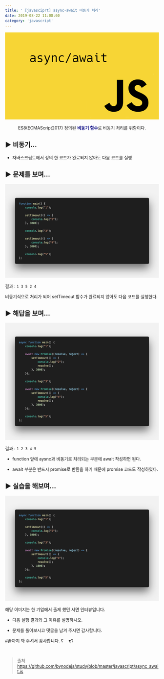 ```yaml
---
title: ' [javasciprt] async-await 비동기 처리'
date: 2019-08-22 11:08:60
category: 'javascript'
---
```


![](../../../assets/javascript/javascript.async.await.0.png)

<center>ES8(ECMAScript2017) 정의된 <strong style="color:navy">비동기 함수</strong>로 비동기 처리를 위함이다.</center>

▶︎ 비동기...
---------

- 자바스크립트에서 정의 한 코드가 완료되지 않아도 다음 코드를 실행

▶︎ 문제를 보며...
-------------

![](../../../assets/javascript/javascript.async.await.1.png)

결과 : `1 3 5 2 4`

비동기식으로 처리가 되어 setTimeout 함수가 완료되지 않아도 다음 코드를 실행한다.



▶︎ 해답을 보며...
-------------

![](../../../assets/javascript/javascript.async.await.2.png)

결과 : `1 2 3 4 5`

- function 앞에 aysnc과 비동기로 처리되는 부분에 await 작성하면 된다.

- await 부분은 반드시 promise로 반환을 하기 때문에 promise 코드도 작성하였다.

▶︎ 실습을 해보며...
--------------

![](../../../assets/javascript/javascript.async.await.3.png)

해당 이미지는 한 기업에서 출제 했던 서면 인터뷰입니다.

- 다음 실행 결과와 그 이유를 설명하시오.

- 문제를 풀어보시고 댓글을 남겨 주시면 감사합니다.

#끝까지 봐 주셔서 감사합니다.  ʕ　·ᴥʔ

<br />

> 출처  <a href="https://github.com/bynodejs/study/blob/master/javascript/async_await.js" target="_blank">https://github.com/bynodejs/study/blob/master/javascript/async_await.js</a>
